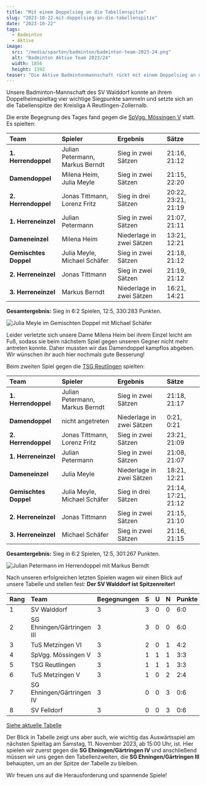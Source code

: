 ```yaml
---
title: "Mit einem Doppelsieg an die Tabellenspitze"
slug: "2023-10-22-mit-doppelsieg-an-die-tabellenspitze"
date: "2023-10-22"
tags:
  - Badminton
  - Aktive
image:
  src: "/media/sparten/badminton/badminton-team-2023-24.png"
  alt: "Badminton Aktive Team 2023/24"
  width: 1856
  height: 1392
teaser: "Die Aktive Badmintonmannschaft rückt mit einem Doppelsieg an die Tabellenspitze der Kreisliga A Reutlingen - Zollernalb."
---
```

Unsere Badminton-Mannschaft des SV Walddorf konnte an ihrem Doppelheimspieltag vier wichtige Siegpunkte sammeln und setzte sich an die Tabellenspitze der Kreisliga A Reutlingen-Zollernalb.

Die erste Begegnung des Tages fand gegen die [SpVgg. Mössingen V](https://spvgg-moessingen.de/abteilungen/badminton/mannschaften/4-mannschaft) statt. Es spielten:

| Team                  | Spieler                         | Ergebnis                  | Sätze               |
|:----------------------|:--------------------------------|:--------------------------|:--------------------|
| **1. Herrendoppel**   | Julian Petermann, Markus Berndt | Sieg in zwei Sätzen       | 21:16, 21:12        |
| **Damendoppel**       | Milena Heim, Julia Meyle        | Sieg in zwei Sätzen       | 21:15, 22:20        |
| **2. Herrendoppel**   | Jonas Tittmann, Lorenz Fritz    | Sieg in drei Sätzen       | 20:22, 23:21, 21:19 |
| **1. Herreneinzel**   | Julian Petermann                | Sieg in zwei Sätzen       | 21:07, 21:11        |
| **Dameneinzel**       | Milena Heim                     | Niederlage in zwei Sätzen | 13:21, 12:21        |
| **Gemischtes Doppel** | Julia Meyle, Michael Schäfer    | Sieg in zwei Sätzen       | 21:18, 21:12        |
| **2. Herreneinzel**   | Jonas Tittmann                  | Sieg in zwei Sätzen       | 21:19, 21:12        |
| **3. Herreneinzel**   | Markus Berndt                   | Niederlage in zwei Sätzen | 16:21, 14:21        |

**Gesamtergebnis:** Sieg in 6:2 Spielen, 12:5, 330:283 Punkten.

![Julia Meyle im Gemischten Doppel mit Michael Schäfer](/media/2023/2023-10-22-badminton-aktive-vs-spvgg-moessingen-v-1.jpg)

Leider verletzte sich unsere Dame Milena Heim bei ihrem Einzel leicht am Fuß, sodass sie beim nächstem Spiel gegen unseren Gegner nicht mehr antreten konnte. Daher mussten wir das Damendoppel kampflos abgeben. Wir wünschen ihr auch hier nochmals gute Besserung!

Beim zweiten Spiel gegen die [TSG Reutlingen](https://tsg-reutlingen.de/sportangebote/badminton/mannschaften/aktive) spielten:

| Team                  | Spieler                         | Ergebnis                  | Sätze               |
|:----------------------|:--------------------------------|:--------------------------|:--------------------|
| **1. Herrendoppel**   | Julian Petermann, Markus Berndt | Sieg in zwei Sätzen       | 21:18, 21:17        |
| **Damendoppel**       | nicht angetreten                | Niederlage in zwei Sätzen | 0:21, 0:21          |
| **2. Herrendoppel**   | Jonas Tittmann, Lorenz Fritz    | Sieg in zwei Sätzen       | 23:21, 21:09        |
| **1. Herreneinzel**   | Julian Petermann                | Sieg in zwei Sätzen       | 21:08, 21:07        |
| **Dameneinzel**       | Julia Meyle                     | Niederlage in zwei Sätzen | 18:21, 12:21        |
| **Gemischtes Doppel** | Julia Meyle, Michael Schäfer    | Sieg in drei Sätzen       | 21:14, 17:21, 21:12 |
| **2. Herreneinzel**   | Jonas Tittmann                  | Sieg in zwei Sätzen       | 21:15, 21:10        |
| **3. Herreneinzel**   | Michael Schäfer                 | Sieg in zwei Sätzen       | 21:16, 21:15        |

**Gesamtergebnis:** Sieg in 6:2 Spielen, 12:5, 301:267 Punkten.

![Julian Petermann im Herrendoppel mit Markus Berndt](/media/2023/2023-10-22-badminton-aktive-vs-spvgg-moessingen-v-2.jpg)

Nach unseren erfolgreichen letzten Spielen wagen wir einen Blick auf unsere Tabelle und stellen fest: **Der SV Walddorf ist Spitzenreiter!**

| Rang | Team                       | Begegnungen | S | U | N | Punkte | Spiele | Sätze |
|:-----|:---------------------------|:------------|:--|:--|:--|:-------|:-------|:------|
| 1    | SV Walddorf                | 3           | 3 | 0 | 0 | 6:0    | 19:5   | 39:12 |
| 2    | SG Ehningen/Gärtringen III | 3           | 3 | 0 | 0 | 6:0    | 19:5   | 39:14 |
| 3    | TuS Metzingen VI           | 3           | 2 | 0 | 1 | 4:2    | 12:12  | 28:26 |
| 4    | SpVgg. Mössingen V         | 3           | 1 | 1 | 1 | 3:3    | 14:10  | 30:22 |
| 5    | TSG Reutlingen             | 3           | 1 | 1 | 1 | 3:3    | 13:11  | 28:25 |
| 6    | TuS Metzingen V            | 3           | 1 | 0 | 2 | 2:4    | 13:11  | 28:25 |
| 7    | SG Ehningen/Gärtringen IV  | 3           | 0 | 0 | 3 | 0:6    | 4:20   | 11:41 |
| 8    | SV Felldorf                | 3           | 0 | 0 | 3 | 0:6    | 2:22   | 7:45  |

[Siehe aktuelle Tabelle](https://bwbv-badminton.liga.nu/cgi-bin/WebObjects/nuLigaBADDE.woa/wa/groupPage?championship=SW+23%2F24&group=31104)

Der Blick in Tabelle zeigt uns aber auch, wie wichtig das Auswärtsspiel am nächsten Spieltag am Samstag, 11. November 2023, ab 15:00 Uhr, ist. Hier spielen wir zuerst gegen die **SG Ehningen/Gärtringen IV** und anschließend müssen wir uns gegen den Tabellenzweiten, die **SG Ehningen/Gärtringen III** behaupten, um an der Spitze der Tabelle zu bleiben.

Wir freuen uns auf die Herausforderung und spannende Spiele!